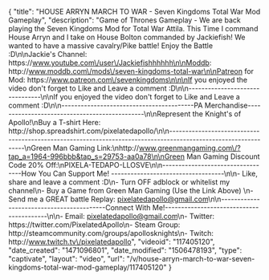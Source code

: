 {
    "title": "HOUSE ARRYN MARCH TO WAR - Seven Kingdoms Total War Mod Gameplay",
    "description": "Game of Thrones Gameplay - We are back playing the Seven Kingdoms Mod for Total War Attila.  This Time I command House Arryn and I take on House Bolton commanded by Jackiefish!  We wanted to have a massive cavalry\/Pike battle!  Enjoy the Battle :D\n\nJackie's Channel: https:\/\/www.youtube.com\/user\/Jackiefishhhhhh\n\nModdb: http:\/\/www.moddb.com\/mods\/seven-kingdoms-total-war\n\nPatreon for Mod: https:\/\/www.patreon.com\/sevenkingdoms\n\n\nIf you enjoyed the video don't forget to Like and Leave a comment :D\n\n--------------------------------\n\nIf you enjoyed the video don't forget to Like and Leave a comment :D\n\n-----------------------------------------PA Merchandise----------------------------------------------\n\nRepresent the Knight's of Apollo!\nBuy a T-shirt Here: http:\/\/shop.spreadshirt.com\/pixelatedapollo\/\n\n---------------------------------------------------------------------------------------------------------------\nGreen Man Gaming Link:\nhttp:\/\/www.greenmangaming.com\/?tap_a=1964-996bbb&tap_s=29753-aa0a78\n\nGreen Man Gaming Discount Code 20% Off:\nPIXELA-TEDAPO-LLOSVE\n\n----------------------------------How You Can Support Me! -----------------------------------\n\n- Like, share and leave a comment :D\n- Turn OFF adblock or whitelist my channel\n- Buy a Game from Green Man Gaming (Use the Link Above) \n- Send me a GREAT battle Replay: pixelatedapollo@gmail.com\n\n------------------------------------------Connect With Me!-----------------------------------------\n\n- Email: pixelatedapollo@gmail.com\n- Twitter: https:\/\/twitter.com\/PixelatedApollo\n- Steam Group:  http:\/\/steamcommunity.com\/groups\/apollosknights\n- Twitch: http:\/\/www.twitch.tv\/pixelatedapollo",
    "videoid": "117405120",
    "date_created": "1471096801",
    "date_modified": "1506478193",
    "type": "captivate",
    "layout": "video",
    "url": "\/v\/house-arryn-march-to-war-seven-kingdoms-total-war-mod-gameplay\/117405120"
}